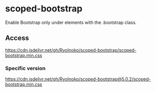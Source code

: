 # scoped-bootstrap  
Enable Bootstrap only under elements with the .bootstrap class.

## Access  
https://cdn.jsdelivr.net/gh/RyoInoko/scoped-bootstrap/scoped-bootstrap.min.css

### Specific version  
https://cdn.jsdelivr.net/gh/RyoInoko/scoped-bootstrap@5.0.2/scoped-bootstrap.min.css
